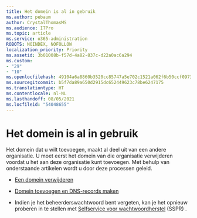```yaml
---
title: Het domein is al in gebruik
ms.author: pebaum
author: CrystalThomasMS
ms.audience: ITPro
ms.topic: article
ms.service: o365-administration
ROBOTS: NOINDEX, NOFOLLOW
localization_priority: Priority
ms.assetid: 3b01008b-f57d-4a82-837c-d22a0ac6a294
ms.custom:
- "29"
- "10"
ms.openlocfilehash: 49104a6a8860b3520cc85747a5e702c1521a062f6b50ccf09738c4f0343d528e
ms.sourcegitcommit: b5f7da89a650d2915dc652449623c78be6247175
ms.translationtype: HT
ms.contentlocale: nl-NL
ms.lasthandoff: 08/05/2021
ms.locfileid: "54048655"
---
```

# <a name="the-domain-is-already-in-use"></a>Het domein is al in gebruik

Het domein dat u wilt toevoegen, maakt al deel uit van een andere organisatie. U moet eerst het domein van die organisatie verwijderen voordat u het aan deze organisatie kunt toevoegen. Met behulp van onderstaande artikelen wordt u door deze processen geleid.
  
- [Een domein verwijderen](https://docs.microsoft.com/microsoft-365/admin/get-help-with-domains/remove-a-domain)

- [Domein toevoegen en DNS-records maken](https://docs.microsoft.com/microsoft-365/admin/get-help-with-domains/create-dns-records-at-any-dns-hosting-provider)

- Indien je het beheerderswachtwoord bent vergeten, kan je het opnieuw proberen in te stellen met [Selfservice voor wachtwoordherstel](https://passwordreset.microsoftonline.com/) (SSPR) .
